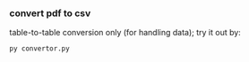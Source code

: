 ### convert pdf to csv
table-to-table conversion only (for handling data); try it out by:
```
py convertor.py
```
